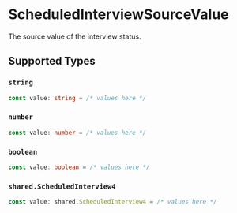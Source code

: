 # ScheduledInterviewSourceValue

The source value of the interview status.


## Supported Types

### `string`

```typescript
const value: string = /* values here */
```

### `number`

```typescript
const value: number = /* values here */
```

### `boolean`

```typescript
const value: boolean = /* values here */
```

### `shared.ScheduledInterview4`

```typescript
const value: shared.ScheduledInterview4 = /* values here */
```

